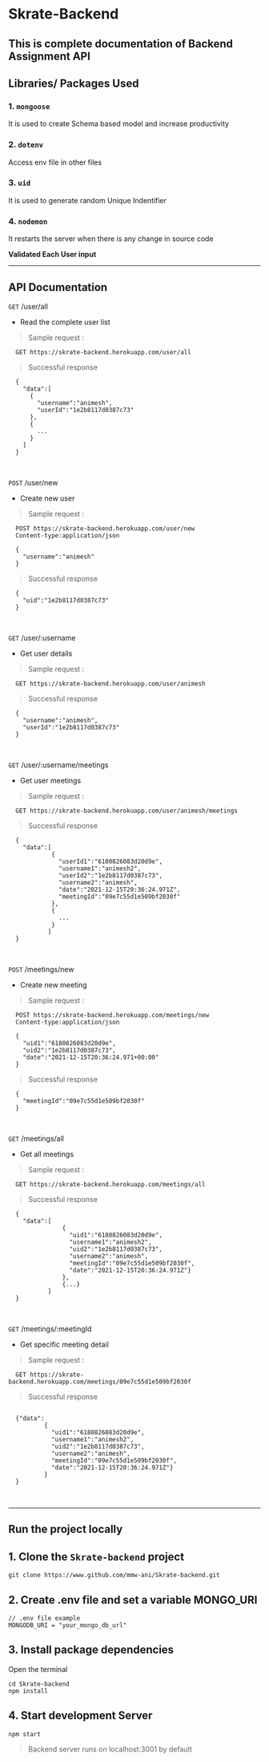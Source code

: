 # Skrate-Backend

## This is complete documentation of Backend Assignment API

## Libraries/ Packages Used

### 1. `mongoose` 
It is used to create Schema based model and increase productivity

### 2. `dotenv`
Access env file in other files

### 3. `uid`
It is used to generate random Unique Indentifier

### 4. `nodemon`
It restarts the server when there is any change in source code

**Validated Each User input**

<hr />

## API Documentation
`GET` /user/all
- Read the complete user list
> Sample request :
```
  GET https://skrate-backend.herokuapp.com/user/all
```
> Successful response 
```
  {
    "data":[
      {
        "username":"animesh",
        "userId":"1e2b8117d0387c73"
      },
      {
        ...
      }
    ]
  }
```
<br >

`POST` /user/new
- Create new user
> Sample request :
```
  POST https://skrate-backend.herokuapp.com/user/new
  Content-type:application/json
  
  {
    "username":"animesh"
  }
```
> Successful response 
```
  {
    "uid":"1e2b8117d0387c73"
  }
```
<br>

`GET` /user/:username
- Get user details
> Sample request :
```
  GET https://skrate-backend.herokuapp.com/user/animesh
```
> Successful response 
```
  {
    "username":"animesh",
    "userId":"1e2b8117d0387c73"
  }
```
<br>

`GET` /user/:username/meetings
- Get user meetings
> Sample request :
```
  GET https://skrate-backend.herokuapp.com/user/animesh/meetings
```
> Successful response 
```
  {
    "data":[
            {
              "userId1":"6180826083d20d9e",
              "username1":"animesh2",
              "userId2":"1e2b8117d0387c73",
              "username2":"animesh",
              "date":"2021-12-15T20:36:24.971Z",
              "meetingId":"09e7c55d1e509bf2030f"
            },
            {
              ...
            }
           ]
  }
```
<br>

`POST` /meetings/new
- Create new meeting
> Sample request :
```
  POST https://skrate-backend.herokuapp.com/meetings/new
  Content-type:application/json
  
  {
    "uid1":"6180826083d20d9e",
    "uid2":"1e2b8117d0387c73",
    "date":"2021-12-15T20:36:24.971+00:00"
  }
```
> Successful response 
```
  {
    "meetingId":"09e7c55d1e509bf2030f"
  }
```
<br>

`GET` /meetings/all
- Get all meetings
> Sample request :
```
  GET https://skrate-backend.herokuapp.com/meetings/all
```
> Successful response 
```
  {
    "data":[
               {
                 "uid1":"6180826083d20d9e",
                 "username1":"animesh2",
                 "uid2":"1e2b8117d0387c73",
                 "username2":"animesh",
                 "meetingId":"09e7c55d1e509bf2030f",
                 "date":"2021-12-15T20:36:24.971Z"}
               },
               {...}
           ]
  }
```
<br>

`GET` /meetings/:meetingId
- Get specific meeting detail
> Sample request :
```
  GET https://skrate-backend.herokuapp.com/meetings/09e7c55d1e509bf2030f
```
> Successful response 
```

  {"data":
          {
            "uid1":"6180826083d20d9e",
            "username1":"animesh2",
            "uid2":"1e2b8117d0387c73",
            "username2":"animesh",
            "meetingId":"09e7c55d1e509bf2030f",
            "date":"2021-12-15T20:36:24.971Z"}
          }
  }
```
<br>

<hr>

## Run the project locally 
## 1. Clone the `Skrate-backend` project
```
git clone https://www.github.com/mmw-ani/Skrate-backend.git
```
## 2. Create .env file and set a variable MONGO_URI
```
// .env file example
MONGODB_URI = "your_mongo_db_url"
```
## 3. Install package dependencies 
Open the terminal
```
cd Skrate-backend
npm install
```
## 4. Start development Server
```
npm start
```
> Backend server runs on localhost:3001 by default

